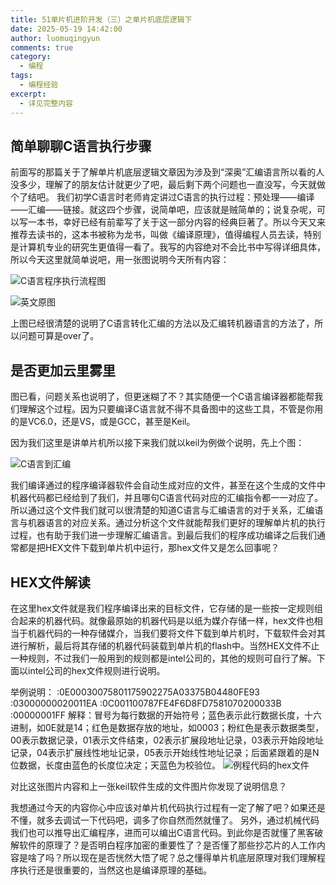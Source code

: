```yaml
---
title: 51单片机进阶开发（三）之单片机底层逻辑下
date: 2025-05-19 14:42:00
author: luomuqingyun
comments: true
category:
  - 编程
tags:
  - 编程经验
excerpt:
  - 详见完整内容
---
```

## 简单聊聊C语言执行步骤
前面写的那篇关于了解单片机底层逻辑文章因为涉及到“深奥”汇编语言所以看的人没多少，理解了的朋友估计就更少了吧，最后剩下两个问题也一直没写，今天就做个了结吧。
我们初学C语言时老师肯定讲过C语言的执行过程：预处理——编译——汇编——链接。就这四个步骤，说简单吧，应该就是贼简单的；说复杂呢，可以写一本书，幸好已经有前辈写了关于这一部分内容的经典巨著了。所以今天又来推荐去读书的，这本书被称为龙书，叫做《编译原理》，值得编程人员去读，特别是计算机专业的研究生更值得一看了。我写的内容绝对不会比书中写得详细具体，所以今天这里就简单说吧，用一张图说明今天所有内容：

![C语言程序执行流程图](https://files.mdnice.com/user/38598/f04d3e6b-787a-4b91-bc3d-d68b88992bee.png)

![英文原图](https://files.mdnice.com/user/38598/ac866125-d156-4f3e-b20f-2631fbbbd731.png)

上图已经很清楚的说明了C语言转化汇编的方法以及汇编转机器语言的方法了，所以问题可算是over了。
## 是否更加云里雾里
图已看，问题关系也说明了，但更迷糊了不？其实随便一个C语言编译器都能帮我们理解这个过程。因为只要编译C语言就不得不具备图中的这些工具，不管是你用的是VC6.0，还是VS，或是GCC，甚至是Keil。

因为我们这里是讲单片机所以接下来我们就以keil为例做个说明，先上个图：

![C语言到汇编](https://files.mdnice.com/user/38598/051edaec-2199-4d11-9886-94b363647cc3.png)

我们编译通过的程序编译器软件会自动生成对应的文件，甚至在这个生成的文件中机器代码都已经给到了我们，并且哪句C语言代码对应的汇编指令都一一对应了。所以通过这个文件我们就可以很清楚的知道C语言与汇编语言的对于关系，汇编语言与机器语言的对应关系。通过分析这个文件就能帮我们更好的理解单片机的执行过程，也有助于我们进一步理解汇编语言。到最后我们的程序成功编译之后我们通常都是把HEX文件下载到单片机中运行，那hex文件又是怎么回事呢？
## HEX文件解读
在这里hex文件就是我们程序编译出来的目标文件，它存储的是一些按一定规则组合起来的机器代码。就像最原始的机器代码是以纸为媒介存储一样，hex文件也相当于机器代码的一种存储媒介，当我们要将文件下载到单片机时，下载软件会对其进行解析，最后将其存储的机器代码装载到单片机的flash中。当然HEX文件不止一种规则，不过我们一般用到的规则都是intel公司的，其他的规则可自行了解。下面以intel公司的hex文件规则进行说明。

举例说明：
:0E00030075801175902275A03375B04480FE93
:03000000020011EA
:0C001100787FE4F6D8FD7581070200033B
:00000001FF
解释：冒号为每行数据的开始符号；蓝色表示此行数据长度，十六进制，如0E就是14；红色是数据存放的地址，如0003；粉红色是表示数据类型，00表示数据记录，01表示文件结束，02表示扩展段地址记录，03表示开始段地址记录，04表示扩展线性地址记录，05表示开始线性地址记录；后面紧跟着的是N位数据，长度由蓝色的长度位决定；天蓝色为校验位。
![例程代码的hex文件](https://files.mdnice.com/user/38598/593f2659-1ee0-49f8-b951-a3ae9396169f.png)

对比这张图片内容和上一张keil软件生成的文件图片你发现了说明信息？

我想通过今天的内容你心中应该对单片机代码执行过程有一定了解了吧？如果还是不懂，就多去调试一下代码吧，调多了你自然而然就懂了。
另外，通过机械代码我们也可以推导出汇编程序，进而可以编出C语言代码。到此你是否就懂了黑客破解软件的原理了？是否明白程序加密的重要性了？是否懂了那些抄芯片的人工作内容是啥了吗？所以现在是否恍然大悟了呢？总之懂得单片机底层原理对我们理解程序执行还是很重要的，当然这也是编译原理的基础。

